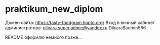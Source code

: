 # praktikum_new_diplom
Домен сайта:
    https://tasty-foodgram.hopto.org/
Вход в личный кабинет администратора:
    dilyara.super.admin@yandex.ru
    Dilyara$admin566

README оформлю немного позже...